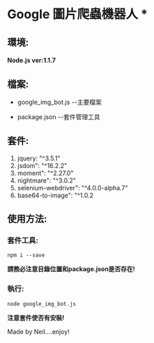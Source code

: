 #   Google 圖片爬蟲機器人 *

##  環境:

#### Node.js ver:1.1.7

##  檔案:

* google_img_bot.js --主要檔案

* package.json --套件管理工具

## 套件:
1. jquery: "^3.5.1"
2. jsdom": "^16.2.2"
3. moment": "^2.27.0"
4. nightmare": "^3.0.2"
5. selenium-webdriver": "^4.0.0-alpha.7"
6. base64-to-image": "^1.0.2
## 使用方法:
### 套件工具:
    npm i --save
**請務必注意目錄位置和package.json是否存在!**

### 執行:
    node google_img_bot.js
**注意套件使否有安裝!**

Made by Neil....enjoy!
